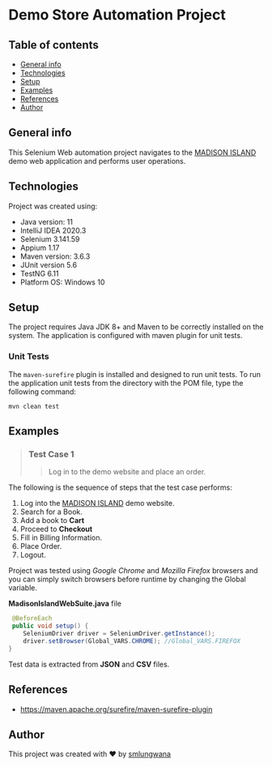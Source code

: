 # Demo Store Automation Project
## Table of contents
* [General info](#general-info)
* [Technologies](#technologies)
* [Setup](#setup)
* [Examples](#examples)
* [References](#references)
* [Author](#author)


## General info
This Selenium Web automation project navigates to the [MADISON ISLAND](http://demo-store.seleniumacademy.com/) demo web application and performs user operations.

## Technologies
Project was created using:
* Java version: 11
* IntelliJ IDEA 2020.3
* Selenium 3.141.59
* Appium 1.17
* Maven version: 3.6.3
* JUnit version 5.6
* TestNG 6.11
* Platform OS: Windows 10


## Setup
The project requires Java JDK 8+ and Maven to be correctly installed on the system.
The application is configured with maven plugin for unit tests. 

### Unit Tests
The `maven-surefire` plugin is installed and designed to run unit tests.
To run the application unit tests from the directory with the POM file, type the following command:

```shell
mvn clean test
```

## Examples

>### Test Case 1 
>>Log in to the demo website and place an order.


The following is the sequence of steps that the test case performs:
1. Log into the [MADISON ISLAND](http://demo-store.seleniumacademy.com/) demo website.
2. Search for a Book.
3. Add a book to **Cart**
4. Proceed to **Checkout**
5. Fill in Billing Information.
6. Place Order.
7. Logout.

Project was tested using *Google Chrome* and *Mozilla Firefox* browsers and you can simply switch browsers before runtime by changing the Global variable.

**MadisonIslandWebSuite.java** file

```java 
 @BeforeEach
 public void setup() {
    SeleniumDriver driver = SeleniumDriver.getInstance();
    driver.setBrowser(Global_VARS.CHROME); //Global_VARS.FIREFOX 
}
```

Test data is extracted from **JSON** and **CSV** files.

## References
* https://maven.apache.org/surefire/maven-surefire-plugin

## Author
This project was created with ❤ by [smlungwana](https://www.linkedin.com/in/smlungwana/)  
